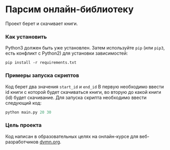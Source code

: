 # Парсим онлайн-библиотеку

Проект берет и скачивает книги.

### Как установить

Python3 должен быть уже установлен. 
Затем используйте `pip` (или `pip3`, есть конфликт с Python2) для установки зависимостей:
```
pip install -r requirements.txt
```

### Примеры запуска скриптов
Код берет два значения `start_id` и `end_id` В первую необходимо ввести id книги с которой будет скачиваться книги, во вторую до какой книги (id) будет скачивание.
Для запуска скрипта необходимо ввести следующий код:
```python
python main.py 20 30
```
### Цель проекта

Код написан в образовательных целях на онлайн-курсе для веб-разработчиков [dvmn.org](https://dvmn.org/).
